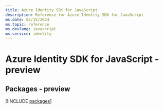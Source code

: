 ```yaml
---
title: Azure Identity SDK for JavaScript
description: Reference for Azure Identity SDK for JavaScript
ms.date: 03/15/2024
ms.topic: reference
ms.devlang: javascript
ms.service: identity
---
```

# Azure Identity SDK for JavaScript - preview
## Packages - preview
[!INCLUDE [packages](identity-index.md)]